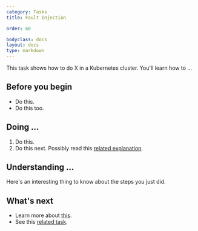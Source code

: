 ```yaml
---
category: Tasks
title: Fault Injection

order: 60

bodyclass: docs
layout: docs
type: markdown
---
```


This task shows how to do X in a Kubernetes cluster. You'll learn
how to ...


## Before you begin
* Do this.
* Do this too.

## Doing ...

1. Do this.
1. Do this next. Possibly read this [related explanation](...).



## Understanding ...

Here's an interesting thing to know about the steps you just did.


## What's next
* Learn more about [this](...).
* See this [related task](...).



